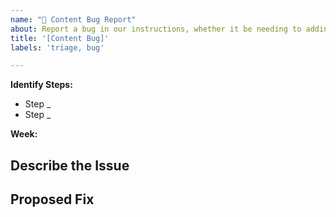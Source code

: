 ```yaml
---
name: "🐛 Content Bug Report"
about: Report a bug in our instructions, whether it be needing to adding or modifying content.
title: '[Content Bug]'
labels: 'triage, bug'

---
```


<!--
  Please provide a clear and concise description of what the content bug is. Include
  screenshots if needed. Fill in all the relevant information.
-->

**Identify Steps:**
* Step _
* Step _

**Week:**

## Describe the Issue

<!--
    What is confusing, or is something incorrect? Please provide a screenshot of the specific section. If possible, copy paste the exact wording.
-->

## Proposed Fix

<!--
    What should we change in order to resolve this bug?
-->
